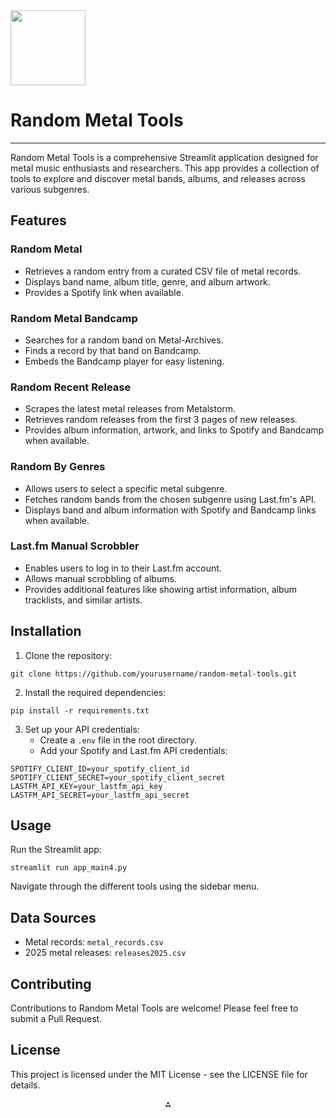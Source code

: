 <img src="https://r2cdn.perplexity.ai/pplx-full-logo-primary-dark%402x.png" class="logo" width="120"/>

# Random Metal Tools

---

Random Metal Tools is a comprehensive Streamlit application designed for metal music enthusiasts and researchers. This app provides a collection of tools to explore and discover metal bands, albums, and releases across various subgenres.

## Features

### Random Metal

- Retrieves a random entry from a curated CSV file of metal records.
- Displays band name, album title, genre, and album artwork.
- Provides a Spotify link when available.


### Random Metal Bandcamp

- Searches for a random band on Metal-Archives.
- Finds a record by that band on Bandcamp.
- Embeds the Bandcamp player for easy listening.


### Random Recent Release

- Scrapes the latest metal releases from Metalstorm.
- Retrieves random releases from the first 3 pages of new releases.
- Provides album information, artwork, and links to Spotify and Bandcamp when available.


### Random By Genres

- Allows users to select a specific metal subgenre.
- Fetches random bands from the chosen subgenre using Last.fm's API.
- Displays band and album information with Spotify and Bandcamp links when available.


### Last.fm Manual Scrobbler

- Enables users to log in to their Last.fm account.
- Allows manual scrobbling of albums.
- Provides additional features like showing artist information, album tracklists, and similar artists.


## Installation

1. Clone the repository:

```
git clone https://github.com/yourusername/random-metal-tools.git
```

2. Install the required dependencies:

```
pip install -r requirements.txt
```

3. Set up your API credentials:
    - Create a `.env` file in the root directory.
    - Add your Spotify and Last.fm API credentials:

```
SPOTIFY_CLIENT_ID=your_spotify_client_id
SPOTIFY_CLIENT_SECRET=your_spotify_client_secret
LASTFM_API_KEY=your_lastfm_api_key
LASTFM_API_SECRET=your_lastfm_api_secret
```


## Usage

Run the Streamlit app:

```
streamlit run app_main4.py
```

Navigate through the different tools using the sidebar menu.

## Data Sources

- Metal records: `metal_records.csv`
- 2025 metal releases: `releases2025.csv`


## Contributing

Contributions to Random Metal Tools are welcome! Please feel free to submit a Pull Request.

## License

This project is licensed under the MIT License - see the LICENSE file for details.

<div style="text-align: center">⁂</div>

[^1]: https://ppl-ai-file-upload.s3.amazonaws.com/web/direct-files/49261571/333ffbfd-f22b-42b1-a41b-82bfa130d0e5/app_main4.py

[^2]: https://ppl-ai-file-upload.s3.amazonaws.com/web/direct-files/collection_8f79228a-d8a8-409d-a005-757ea916a2eb/a51ba2ed-27cb-43d1-9999-ddf76ed63a70/metal_records.csv

[^3]: https://ppl-ai-file-upload.s3.amazonaws.com/web/direct-files/collection_8f79228a-d8a8-409d-a005-757ea916a2eb/041815d4-9474-493e-98f9-df8dde665cdd/releases2025.csv

